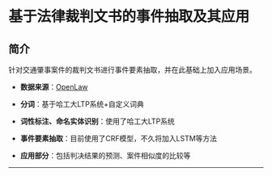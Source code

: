 # 基于法律裁判文书的事件抽取及其应用

## 简介
针对交通肇事案件的裁判文书进行事件要素抽取，并在此基础上加入应用场景。

* **数据来源**：[OpenLaw](http://openlaw.cn)


* **分词**：基于哈工大LTP系统+自定义词典


* **词性标注、命名实体识别**：使用了哈工大LTP系统


* **事件要素抽取**：目前使用了CRF模型，不久将加入LSTM等方法


* **应用部分**：包括判决结果的预测、案件相似度的比较等



-------


